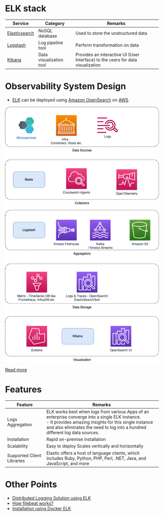 # ELK stack

| Service                                                               | Category                | Remarks                                                                         |
|-----------------------------------------------------------------------|-------------------------|---------------------------------------------------------------------------------|
| [Elasticsearch](../../HLD-System-Designs/1_Databases/9_Search-Databases/ElasticSearch) | NoSQL database          | Used to store the unstructured data                                             |
| [Logstash](https://www.elastic.co/logstash/)                          | Log pipeline tool       | Perform transformation on data                                                  |
| [Kibana](https://www.elastic.co/kibana/)                              | Data visualization tool | Provides an interactive UI (User Interface) to the users for data visualization |

# Observability System Design
- [ELK]() can be deployed using [Amazon OpenSearch](https://github.com/Anshul619/AWS-Services/tree/main/1_Databases/AmazonOpenSearch/Readme.md) on [AWS](https://github.com/Anshul619/AWS-Services/tree/main/).

![](ServersHealthObervabilityHLD.png)

[Read more](../../HLD-System-Designs/0_UseCaseDesigns/ObervabilityLoggingSolution/Readme.md)

# Features

| Feature                    | Remarks                                                                                                                                                                                                                                     |
|----------------------------|---------------------------------------------------------------------------------------------------------------------------------------------------------------------------------------------------------------------------------------------|
| Logs Aggregation           | ELK works best when logs from various Apps of an enterprise converge into a single ELK instance.<br/>- It provides amazing insights for this single instance and also eliminates the need to log into a hundred different log data sources. |
| Installation               | Rapid on-premise installation                                                                                                                                                                                                               |
| Scalability                | Easy to deploy Scales vertically and horizontally                                                                                                                                                                                           |
| Supported Client Libraries | Elastic offers a host of language clients, which includes Ruby, Python, PHP, Perl, .NET, Java, and JavaScript, and more                                                                                                                     |

# Other Points
- [Distributed Logging Solution using ELK](../../HLD-System-Designs/0_UseCaseDesigns/ObervabilityLoggingSolution/LoggingFileAggregation/Readme.md)
- [How filebeat works?](https://www.elastic.co/guide/en/beats/filebeat/current/how-filebeat-works.html)
- [Installation using Docker ELK](https://github.com/deviantony/docker-elk)